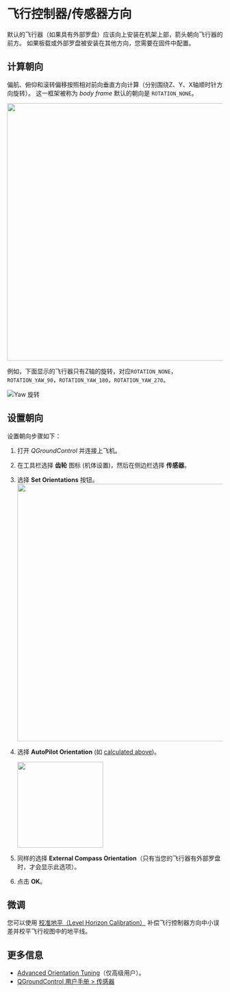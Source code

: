 # 飞行控制器/传感器方向

默认的飞行器（如果具有外部罗盘）应该向上安装在机架上部，箭头朝向飞行器的前方。 如果板载或外部罗盘被安装在其他方向，您需要在固件中配置。

## 计算朝向

偏航、俯仰和滚转偏移按照相对前向垂直方向计算（分别围绕Z、Y、X轴顺时针方向旋转）。 这一框架被称为 *body frame* 默认的朝向是 `ROTATION_NONE`。

<img src="../../images/fc_orientation_1.png" style="width: 600px;" />

例如，下面显示的飞行器只有Z轴的旋转，对应`ROTATION_NONE`，`ROTATION_YAW_90`，`ROTATION_YAW_180`，`ROTATION_YAW_270`。

![Yaw 旋转](../../images/yaw_rotation.png)

## 设置朝向

设置朝向步骤如下：

1. 打开 *QGroundControl* 并连接上飞机。
2. 在工具栏选择 **齿轮** 图标 (机体设置)，然后在侧边栏选择 **传感器**。
3. 选择 **Set Orientations** 按钮。 <img src="../../images/qgc/setup/sensor_orientation_set_orientations.jpg" style="width: 600px;" />
4. 选择 **AutoPilot Orientation** (如 [calculated above](#calculating-orientation))。
    
    <img src="../../images/qgc/setup/sensor_orientation_selector_values.jpg" style="width: 200px;" />

5. 同样的选择 **External Compass Orientation**（只有当您的飞行器有外部罗盘时，才会显示此选项）。

6. 点击 **OK**。

## 微调

您可以使用 [校准地平（Level Horizon Calibration）](../config/level_horizon_calibration.md) 补偿飞行控制器方向中小误差并校平飞行视图中的地平线。

## 更多信息

* [Advanced Orientation Tuning](../advanced_config/advanced_flight_controller_orientation_leveling.md)（仅高级用户）。
* [QGroundControl 用户手册 > 传感器](https://docs.qgroundcontrol.com/en/SetupView/sensors_px4.html#flight_controller_orientation)
